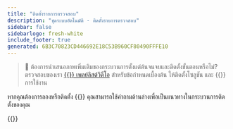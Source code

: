 ```yaml
---
title: "ติดตั้งรายการตรวจสอบ"
description: "ชุดระบบอัตโนมัติ - ติดตั้งรายการตรวจสอบ"
sidebar: false
sidebarlogo: fresh-white
include_footer: true
generated: 6B3C70823CD446692E18C53B960CF80490FFFE10
---
```


> 🎥 ต้องการนําเสนอภาพเพิ่มเติมของกระบวนการตั้งแต่ต้นจนจบและติดตั้งขั้นตอนหรือไม่? ตรวจสอบของเรา <a href='https://www.youtube.com/playlist?list=PLi9EhCY4z99VlRg4j7D1Or6XfXbUcEWZy' target='_blank'>{{<product-name>}} เพลย์ลิสต์วิดีโอ</a> สําหรับข้อกําหนดเบื้องต้น ให้ติดตั้งโซลูชัน และ {{<product-name>}} การใช้งาน

หากคุณต้องการลองหรือติดตั้ง {{<product-name>}} คุณสามารถใช้คําถามด้านล่างเพื่อเป็นแนวทางในกระบวนการติดตั้งของคุณ

{{<questions name="/content/th/get-started/install-checklist.json" completed="ขอขอบคุณที่กรอกรายการตรวจสอบการติดตั้ง" shownavigationbuttons="false" locale="th">}}
